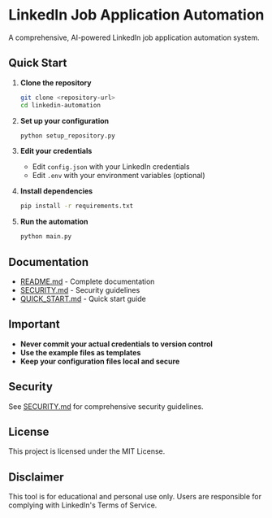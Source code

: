 # LinkedIn Job Application Automation

A comprehensive, AI-powered LinkedIn job application automation system.

## Quick Start

1. **Clone the repository**
   ```bash
   git clone <repository-url>
   cd linkedin-automation
   ```

2. **Set up your configuration**
   ```bash
   python setup_repository.py
   ```

3. **Edit your credentials**
   - Edit `config.json` with your LinkedIn credentials
   - Edit `.env` with your environment variables (optional)

4. **Install dependencies**
   ```bash
   pip install -r requirements.txt
   ```

5. **Run the automation**
   ```bash
   python main.py
   ```

## Documentation

- [README.md](README.md) - Complete documentation
- [SECURITY.md](SECURITY.md) - Security guidelines
- [QUICK_START.md](QUICK_START.md) - Quick start guide

## Important

- **Never commit your actual credentials to version control**
- **Use the example files as templates**
- **Keep your configuration files local and secure**

## Security

See [SECURITY.md](SECURITY.md) for comprehensive security guidelines.

## License

This project is licensed under the MIT License.

## Disclaimer

This tool is for educational and personal use only. Users are responsible for complying with LinkedIn's Terms of Service.
